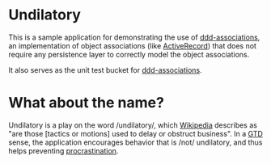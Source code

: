 # Undilatory

This is a sample application for demonstrating the use of [ddd-associations](https://github.com/nerab/ddd-associations), an implementation of object associations (like [ActiveRecord](http://api.rubyonrails.org/classes/ActiveRecord/Associations/ClassMethods.html)) that does not require any persistence layer to correctly model the object associations.

It also serves as the unit test bucket for [ddd-associations](https://github.com/nerab/ddd-associations).

# What about the name?
Undilatory is a play on the word /undilatory/, which [Wikipedia](https://en.wikipedia.org/wiki/Dilatory_motions_and_tactics) describes as "are those [tactics or motions] used to delay or obstruct business". In a [GTD](http://www.davidco.com/about-gtd) sense, the application encourages behavior that is /not/ undilatory, and thus helps preventing [procrastination](https://en.wikipedia.org/wiki/Procrastination).
